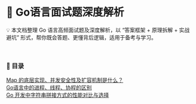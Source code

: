 # 📖 Go语言面试题深度解析
💡 本文档整理 Go 语言高频面试题及深度解析，以 “答案框架 + 原理拆解 + 实战避坑” 形式，帮你既会答题、更懂背后逻辑，适用于备考与学习。

<br>

### 📌 目录
[Map 的底层实现、并发安全性及扩容机制是什么？](https://github.com/0voice/awesome_golang_learning/blob/main/interview_questions/%E9%9D%A2%E8%AF%95%E9%A2%98%E8%AF%A6%E8%A7%A3/Map%20%E7%9A%84%E5%BA%95%E5%B1%82%E5%AE%9E%E7%8E%B0%E3%80%81%E5%B9%B6%E5%8F%91%E5%AE%89%E5%85%A8%E6%80%A7%E5%8F%8A%E6%89%A9%E5%AE%B9%E6%9C%BA%E5%88%B6%E6%98%AF%E4%BB%80%E4%B9%88%EF%BC%9F.md)  
[Go语言中的进程、线程、协程的区别](https://github.com/0voice/awesome_golang_learning/blob/main/interview_questions/%E9%9D%A2%E8%AF%95%E9%A2%98%E8%AF%A6%E8%A7%A3/Go%E8%AF%AD%E8%A8%80%E4%B8%AD%E7%9A%84%E8%BF%9B%E7%A8%8B%E3%80%81%E7%BA%BF%E7%A8%8B%E3%80%81%E5%8D%8F%E7%A8%8B%E7%9A%84%E5%8C%BA%E5%88%AB.md)  
[Go 开发中字符串拼接方式的性能对比与选择]()  

